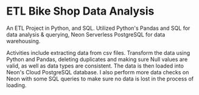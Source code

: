 # ETL Bike Shop Data Analysis
An ETL Project in Python, and SQL. Utilized Python's Pandas and SQL for data analysis & querying, Neon Serverless PostgreSQL for data warehousing.

Activities include extracting data from csv files. Transform the data using Python and Pandas, deleting duplicates and making sure Null values are valid, as well as data types are consistent. The data is then loaded into Neon's Cloud PostgreSQL database. I also perform more data checks on Neon with some SQL queries to make sure no data is lost in the process of loading. 
